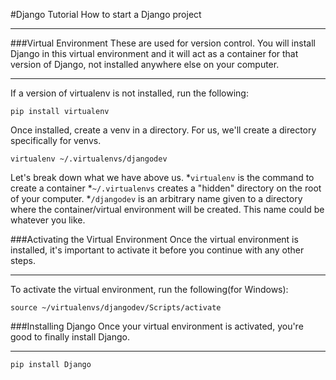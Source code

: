 #Django Tutorial
How to start a Django project

-- -- --

###Virtual Environment
These are used for version control. You will install Django in this virtual environment and it will act as a container for that version of Django, not installed anywhere else on your computer.

-- -- --

If a version of virtualenv is not installed, run the following:
```
pip install virtualenv
```

Once installed, create a venv in a directory. For us, we'll create a directory specifically for venvs.

```
virtualenv ~/.virtualenvs/djangodev
```

Let's break down what we have above us.
*`virtualenv` is the command to create a container
*`~/.virtualenvs` creates a "hidden" directory on the root of your computer.
*`/djangodev` is an arbitrary name given to a directory where the container/virtual environment will be created. This name could be whatever you like.

###Activating the Virtual Environment
Once the virtual environment is installed, it's important to activate it before you continue with any other steps.

-- -- --

To activate the virtual environment, run the following(for Windows):
```
source ~/virtualenvs/djangodev/Scripts/activate
```

###Installing Django
Once your virtual environment is activated, you're good to finally install Django.

-- -- --
```
pip install Django
```